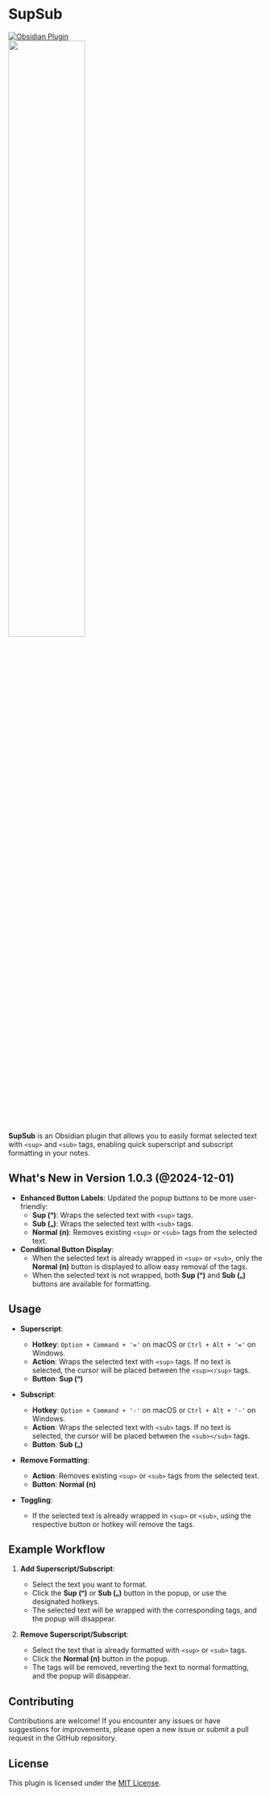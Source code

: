 # SupSub

[![Obsidian Plugin](https://img.shields.io/badge/SupSub%20Plugin%20Link-%23483699.svg?style=for-the-badge&logo=obsidian&logoColor=white)](https://obsidian.md/plugins?id=supsub) </br>
<img src="./demomovie.mp4" width="55%"> </br>

**SupSub** is an Obsidian plugin that allows you to easily format selected text with `<sup>` and `<sub>` tags, enabling quick superscript and subscript formatting in your notes.

## What's New in Version 1.0.3 (@2024-12-01)

- **Enhanced Button Labels**: Updated the popup buttons to be more user-friendly:
  - **Sup (ⁿ)**: Wraps the selected text with `<sup>` tags.
  - **Sub (ₙ)**: Wraps the selected text with `<sub>` tags.
  - **Normal (n)**: Removes existing `<sup>` or `<sub>` tags from the selected text.
- **Conditional Button Display**: 
  - When the selected text is already wrapped in `<sup>` or `<sub>`, only the **Normal (n)** button is displayed to allow easy removal of the tags.
  - When the selected text is not wrapped, both **Sup (ⁿ)** and **Sub (ₙ)** buttons are available for formatting.

## Usage

- **Superscript**: 
  - **Hotkey**: `Option + Command + '='` on macOS or `Ctrl + Alt + '='` on Windows.
  - **Action**: Wraps the selected text with `<sup>` tags. If no text is selected, the cursor will be placed between the `<sup></sup>` tags.
  - **Button**: **Sup (ⁿ)**

- **Subscript**: 
  - **Hotkey**: `Option + Command + '-'` on macOS or `Ctrl + Alt + '-'` on Windows.
  - **Action**: Wraps the selected text with `<sub>` tags. If no text is selected, the cursor will be placed between the `<sub></sub>` tags.
  - **Button**: **Sub (ₙ)**

- **Remove Formatting**: 
  - **Action**: Removes existing `<sup>` or `<sub>` tags from the selected text.
  - **Button**: **Normal (n)**

- **Toggling**: 
  - If the selected text is already wrapped in `<sup>` or `<sub>`, using the respective button or hotkey will remove the tags.

## Example Workflow

1. **Add Superscript/Subscript**:
   - Select the text you want to format.
   - Click the **Sup (ⁿ)** or **Sub (ₙ)** button in the popup, or use the designated hotkeys.
   - The selected text will be wrapped with the corresponding tags, and the popup will disappear.

2. **Remove Superscript/Subscript**:
   - Select the text that is already formatted with `<sup>` or `<sub>` tags.
   - Click the **Normal (n)** button in the popup.
   - The tags will be removed, reverting the text to normal formatting, and the popup will disappear.

## Contributing

Contributions are welcome! If you encounter any issues or have suggestions for improvements, please open a new issue or submit a pull request in the GitHub repository.

## License

This plugin is licensed under the [MIT License](LICENSE).